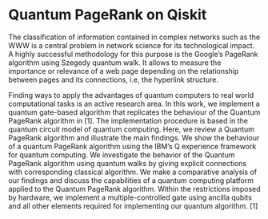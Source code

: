 # Quantum PageRank on Qiskit

The classification of information contained in complex networks such as the WWW is a central problem in network science for its technological impact. A highly successful methodology for this purpose is the Google’s PageRank algorithm using Szegedy quantum walk. It allows to measure the importance or relevance of a web page depending on the relationship between pages and its connections, i.e, the hyperlink structure.

Finding ways to apply the advantages of quantum computers to real world computational tasks is an active research area. In this work, we implement a quantum gate-based algorithm that replicates the behaviour of the Quantum PageRank algorithm in [1]. The implementation procedure is based in the quantum circuit model of quantum computing. Here, we review a Quantum PageRank algorithm and illustrate the main findings. We show the behaviour of a quantum PageRank algorithm using the IBM’s Q experience framework for quantum computing. We investigate the behavior of the Quantum PageRank algorithm using quantum walks by giving explicit connections with corresponding classical algorithm. We make a comparative analysis of our findings and discuss the capabilities of a quantum computing platform applied to the Quantum PageRank algorithm. Within the restrictions imposed by hardware, we implement a multiple-controlled gate using ancilla qubits and all other elements required for implementing our quantum algorithm.
[1] 
